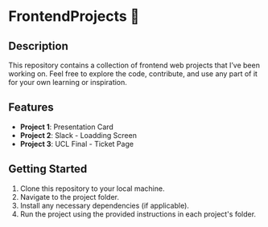 # FrontendProjects 🚀

## Description

This repository contains a collection of frontend web projects that I’ve been working on. Feel free to explore the code, contribute, and use any part of it for your own learning or inspiration.


## Features

- **Project 1**: Presentation Card
- **Project 2**: Slack - Loadding Screen
- **Project 3**: UCL Final - Ticket Page

## Getting Started

1. Clone this repository to your local machine.
2. Navigate to the project folder.
3. Install any necessary dependencies (if applicable).
4. Run the project using the provided instructions in each project's folder.
